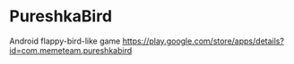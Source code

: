 # PureshkaBird
Android flappy-bird-like game
https://play.google.com/store/apps/details?id=com.memeteam.pureshkabird
